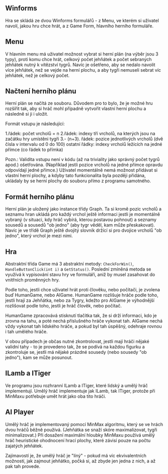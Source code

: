 ## Winforms

Hra se skládá ze dvou Winforms formulářů - z Menu, ve kterém si uživatel navolí, jakou hru chce hrát, a z Game Form, hlavního herního formuláře.

## Menu

V hlavním menu má uživatel možnost vybrat si herní plán (na výběr jsou 3 typy), proti komu chce hrát, celkový počet jehňátek a počet sebraných jehňátek nutný k vítězství tygrů. Navíc je ošetřeno, aby se nedalo navolit více jehňátek, než se vejde na herní plochu, a aby tygři nemuseli sebrat víc jehňátek, než je celkový počet.

## Načtení herního plánu

Herní plán se načítá ze souboru. Důvodem pro to bylo, že je možné hru rozšířit tak, aby si hráč mohl případně vytvořit vlastní herní plochu a následně si ji i uložit.

Formát vstupu je následující:

1.řádek: počet vrcholů = n
2.řádek: indexy tří vrcholů, na kterých jsou na začátku hry umístěni tygři
3.- (n+3). řádek: pozice jednotlivých vrcholů (dvě čísla v intervalu od 0 do 100)
ostatní řádky: indexy vrcholů ležících na jedné přímce (co řádek to přímka)

Pozn.: Validita vstupu není v kódu (až na triviality jako správný počet tygrů apod.) ošetřována. (Například jestli pozice vrcholů na jedné přímce opravdu odpovídají jedné přímce.) Uživatel momentálně nemá možnost přidávat si vlastní herní plochy, a kdyby tato funkcionalita byla později přidána, ukládaly by se herní plochy do souboru přímo z programu samotného.

## Formát herního plánu

Herní plán je uložený jako instance třídy Graph. Ta si kromě pozic vrcholů a seznamu hran ukládá pro každý vrchol ještě informaci jestli je momentálně vybraný (v situaci, kdy hráč vybírá, kterou postavou pohnout) a seznamy sousedů a sousedů "ob jedno" (aby tygr věděl, kam může přeskakovat). Navíc je ve třídě Graph ještě dvojitý slovník držící si pro dvojice vrcholů "ob jedno", který vrchol je mezi nimi. 

## Hra

Abstraktní třída Game má 3 abstraktní metody: `CheckForWin()`, `HandleButtonClick(int i)` a `GetStatus()`. Poslední zmíněná metoda se využívá k vypisování stavu hry ve formuláři, aniž by musel zasahovat do vnitřních proměnných hry.

Podle toho, jestli chce uživatel hrát proti člověku, nebo počítači, je zvolena buď HumanGame, nebo AIGame. HumanGame rozlišuje hráče podle toho, jestli hrají za Jehňátka, nebo za Tygry, kdežto pro AIGame je výhodnější rozlišovat podle toho, jestli je hráč člověk, nebo počítač. 

HumanGame zpracovává stisknutí tlačítka tak, že si drží informaci, kdo je zrovna na tahu, a poté nechá příslušného hráče vykonat tah. AIGame nechá vždy vykonat tah lidského hráče, a pokud byl tah úspěšný, odehraje rovnou i tah umělého hráče.

V obou případech je občas nutné zkontrolovat, jestli mají hráči nějaké validní tahy - to je provedeno tak, že se podívá na každou figurku a zkontroluje se, jestli má nějaké prázdné sousedy (nebo sousedy "ob jedno"), kam se může posunout.

## ILamb a ITiger

Ve programu jsou rozhranní ILamb a ITiger, které lidský a umělý hráč implementují. Umělý hráč implementuje jak ILamb, tak ITiger, protože při MinMaxu potřebuje umět hrát jako oba tito hráči.

## AI Player

Umělý hráč je implementovaný pomocí MinMax algoritmu, který se ve hrách dvou hráčů běžně používá. (Jehňátka se snaží skóre maximalizovat, tygři minimalizovat.) Při dosažení maximální hloubky MinMaxu používá umělý hráč heuristické ohodnocení hrací plochy, které závisí pouze na počtu zajatých jehňátek.

Zajímavostí je, že umělý hráč je "líný" - pokud má víc ekvivalentních možností, jak zajmout jehňátko, počká si, až zbyde jen jedna z nich, a až pak tah provede.

